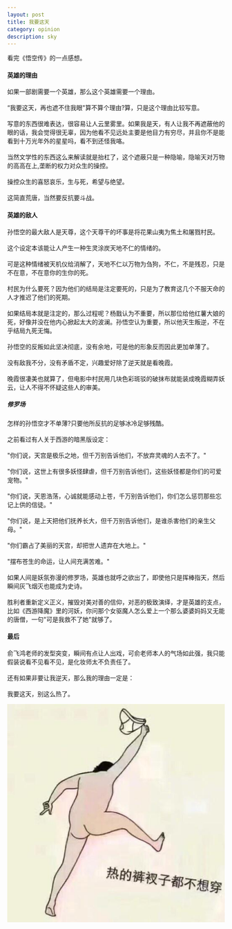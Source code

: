 ```yaml
---
layout: post
title: 我要这天
category: opinion
description: sky
---
```


看完《悟空传》的一点感想。

#### 英雄的理由

如果一部剧需要一个英雄，那么这个英雄需要一个理由。<br>  
“我要这天，再也遮不住我眼"算不算个理由?算，只是这个理由比较写意。<br>  
写意的东西很难表达，很容易让人云里雾里。如果我是天，有人让我不再遮蔽他的眼的话，我会觉得很无辜，因为他看不见远处主要是他目力有穷尽，并且你不是能看到十万光年外的星星吗，看不到还怪我咯。<br>  
当然文学性的东西这么来解读就是抬杠了，这个遮蔽只是一种隐喻，隐喻天对万物的高高在上,垄断的权力对众生的操控。<br>  
操控众生的喜怒哀乐，生与死，希望与绝望。<br>  
这简直荒唐，当然要反抗要斗战。<br>  


#### 英雄的敌人

孙悟空的最大敌人是天尊，这个天尊干的坏事是将花果山夷为焦土和屠戮村民。<br>   
这个设定本该能让人产生一种生灵涂炭天地不仁的情绪的。<br>   
可是这种情绪被天机仪给消解了，天地不仁以万物为刍狗，不仁，不是残忍，只是不在意，不在意你的生你的死。<br>   
村民为什么要死？因为他们的结局是注定要死的，只是为了教育这几个不服天命的人才推迟了他们的死期。<br>   
如果结局本就是注定的，那么过程呢？杨戬认为不重要，所以那位给他红薯大娘的死，好像并没在他内心掀起太大的波澜。孙悟空认为重要，所以他天生叛逆，不在乎结局九死无悔。<br>  
孙悟空的反叛如此坚决彻底，没有余地，可是他的形象反而因此更加单薄了。<br>  
没有敌我不分，没有矛盾不定，兴趣爱好除了逆天就是看晚霞。<br>  
晚霞很凄美也就算了，但电影中村民用几块色彩斑驳的破抹布就能装成晚霞糊弄妖云，让人不得不怀疑这些人的审美。<br>  


##### 修罗场

怎样的孙悟空才不单薄?只要他所反抗的足够冰冷足够残酷。<br>  
之前看过有人关于西游的暗黑版设定：<br>  
"你们说，天宫是极乐之地，但千万别告诉他们，不放弃灵魂的人去不了。"<br>  
"你们说，这世上有很多妖怪肆虐，但千万别告诉他们，这些妖怪都是你们的可爱宠物。"<br>  
"你们说，天恩浩荡，心诚就能感动上苍，千万别告诉他们，你们怎么惩罚那些忘记上供的信徒。"<br>  
"你们说，是上天把他们抚养长大，但千万别告诉他们，是谁杀害他们的亲生父母。"<br>  
"你们霸占了美丽的天宫，却把世人遗弃在大地上。"<br>  
"摆布苍生的命运，让人间充满苦难。"<br>   
如果人间是妖氛弥漫的修罗场，英雄也就呼之欲出了，即使他只是挥棒指天，然后瞬间灰飞烟灭也能成为史诗。<br>  
胜利者重新定义正义，摧毁对美对善的信仰，对恶的极致演绎，才是英雄的支点，比如《西游降魔》里的河妖，你问那个女驱魔人怎么爱上一个那么婆婆妈妈又无能的唐僧，一句"可是我救不了她"就够了。



#### 最后

俞飞鸿老师的发型突变，瞬间有点让人出戏，可俞老师本人的气场如此强，我只能假装说看不见看不见，是化妆师太不负责任了。<br>  
还有如果非要让我逆天，那么我的理由一定是：<br>  
我要这天，别这么热了。<br>  

<div id="transform1">
<div class="inner">
<img src="/images/sohot.jpg" alt="Nature">
</div>
</div>




